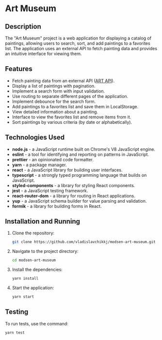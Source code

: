 # Art Museum

## Description

The "Art Museum" project is a web application for displaying a catalog of paintings, allowing users to search, sort, and add paintings to a favorites list. The application uses an external API to fetch painting data and provides an intuitive interface for viewing them.

## Features

- Fetch painting data from an external API ([ART API](https://api.artic.edu/docs/#introduction)).
- Display a list of paintings with pagination.
- Implement a search form with input validation.
- Use routing to separate different pages of the application.
- Implement debounce for the search form.
- Add paintings to a favorites list and save them in LocalStorage.
- View detailed information about a painting.
- Interface to view the favorites list and remove items from it.
- Sort paintings by various criteria (by date or alphabetically).

## Technologies Used

- **node.js** - a JavaScript runtime built on Chrome's V8 JavaScript engine.
- **eslint** - a tool for identifying and reporting on patterns in JavaScript.
- **prettier** - an opinionated code formatter.
- **yarn** - a package manager.
- **react** - a JavaScript library for building user interfaces.
- **typescript** - a strongly typed programming language that builds on JavaScript.
- **styled-components** - a library for styling React components.
- **jest** - a JavaScript testing framework.
- **react-router-dom** - a library for routing in React applications.
- **yup** - a JavaScript schema builder for value parsing and validation.
- **formik** - a library for building forms in React.

## Installation and Running

1. Clone the repository:
   ```sh
   git clone https://github.com/vladislavchikkj/modsen-art-museum.git
   ```
2. Navigate to the project directory:
   ```sh
   cd modsen-art-museum
   ```
3. Install the dependencies:
   ```sh
   yarn install
   ```
4. Start the application:
   ```sh
   yarn start
   ```

## Testing

To run tests, use the command:

```sh
yarn test
```
